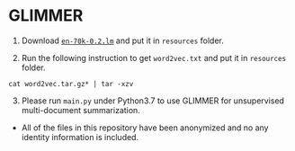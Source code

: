 # GLIMMER


1. Download [`en-70k-0.2.lm`](https://sourceforge.net/projects/cmusphinx/files/Acoustic%20and%20Language%20Models/US%20English/) and put it in `resources` folder.

2. Run the following instruction to get `word2vec.txt` and put it in `resources` folder.
```
cat word2vec.tar.gz* | tar -xzv
```

3. Please run `main.py` under Python3.7 to use GLIMMER for unsupervised multi-document summarization.


* All of the files in this repository have been anonymized and no any identity information is included.
